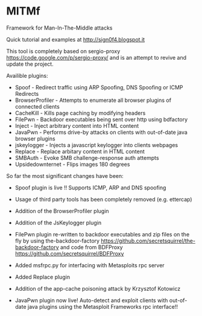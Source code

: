 MITMf
=====

Framework for Man-In-The-Middle attacks

Quick tutorial and examples at http://sign0f4.blogspot.it

This tool is completely based on sergio-proxy https://code.google.com/p/sergio-proxy/ and is an attempt to revive and update the project.

Availible plugins:
- Spoof - Redirect traffic using ARP Spoofing, DNS Spoofing or ICMP Redirects
- BrowserProfiler - Attempts to enumerate all browser plugins of connected clients
- CacheKill - Kills page caching by modifying headers
- FilePwn - Backdoor executables being sent over http using bdfactory
- Inject - Inject arbitrary content into HTML content
- JavaPwn - Performs drive-by attacks on clients with out-of-date java browser plugins
- jskeylogger - Injects a javascript keylogger into clients webpages
- Replace - Replace arbitary content in HTML content
- SMBAuth - Evoke SMB challenge-response auth attempts
- Upsidedownternet - Flips images 180 degrees

So far the most significant changes have been:

- Spoof plugin is live !! Supports ICMP, ARP and DNS spoofing 

- Usage of third party tools has been completely removed (e.g. ettercap)

- Addition of the BrowserProfiler plugin

- Addition of the JsKeylogger plugin

- FilePwn plugin re-written to backdoor executables and zip files on the fly by using the-backdoor-factory
https://github.com/secretsquirrel/the-backdoor-factory and code from BDFProxy https://github.com/secretsquirrel/BDFProxy

- Added msfrpc.py for interfacing with Metasploits rpc server

- Added Replace plugin

- Addition of the app-cache poisoning attack by Krzysztof Kotowicz 

- JavaPwn plugin now live! Auto-detect and exploit clients with out-of-date java plugins using the Metasploit Frameworks rpc interface!!
